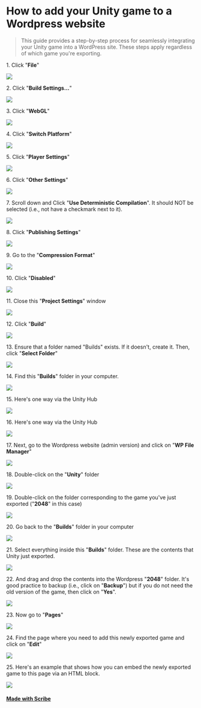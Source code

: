 # How to add your Unity game to a Wordpress website

> This guide provides a step-by-step process for seamlessly integrating your Unity game into a WordPress site. These steps apply regardless of which game you're exporting.

1\. Click "**File**"

![](https://ajeuwbhvhr.cloudimg.io/colony-recorder.s3.amazonaws.com/files/2025-03-05/aa7bf3d1-d9c9-40ae-8ab0-b5b3595d6186/ascreenshot.jpeg?tl_px=0,0&br_px=1376,769&force_format=jpeg&q=100&width=1120.0&wat=1&wat_opacity=0.7&wat_gravity=northwest&wat_url=https://colony-recorder.s3.us-west-1.amazonaws.com/images/watermarks/FB923C_standard.png&wat_pad=-14,-6)


2\. Click "**Build Settings...**"

![](https://ajeuwbhvhr.cloudimg.io/colony-recorder.s3.amazonaws.com/files/2025-03-05/9d516cdc-8b4d-4433-8ef8-a4d92065ef5b/ascreenshot.jpeg?tl_px=0,0&br_px=1376,769&force_format=jpeg&q=100&width=1120.0&wat=1&wat_opacity=0.7&wat_gravity=northwest&wat_url=https://colony-recorder.s3.us-west-1.amazonaws.com/images/watermarks/FB923C_standard.png&wat_pad=29,191)


3\. Click "**WebGL**"

![](https://ajeuwbhvhr.cloudimg.io/colony-recorder.s3.amazonaws.com/files/2025-03-05/934f89d6-c5cb-4227-91f7-1d49515304cd/ascreenshot.jpeg?tl_px=0,138&br_px=1376,907&force_format=jpeg&q=100&width=1120.0&wat=1&wat_opacity=0.7&wat_gravity=northwest&wat_url=https://colony-recorder.s3.us-west-1.amazonaws.com/images/watermarks/FB923C_standard.png&wat_pad=138,276)


4\. Click "**Switch Platform**"

![](https://ajeuwbhvhr.cloudimg.io/colony-recorder.s3.amazonaws.com/files/2025-03-05/0db7f44f-7574-4c79-82b3-1d58060af93e/ascreenshot.jpeg?tl_px=0,426&br_px=1376,1195&force_format=jpeg&q=100&width=1120.0&wat=1&wat_opacity=0.7&wat_gravity=northwest&wat_url=https://colony-recorder.s3.us-west-1.amazonaws.com/images/watermarks/FB923C_standard.png&wat_pad=480,277)


5\. Click "**Player Settings**"

![](https://ajeuwbhvhr.cloudimg.io/colony-recorder.s3.amazonaws.com/files/2025-03-05/084a2b80-7ab0-4d11-83b4-240d7048a49a/ascreenshot.jpeg?tl_px=0,431&br_px=1376,1200&force_format=jpeg&q=100&width=1120.0&wat=1&wat_opacity=0.7&wat_gravity=northwest&wat_url=https://colony-recorder.s3.us-west-1.amazonaws.com/images/watermarks/FB923C_standard.png&wat_pad=156,277)


6\. Click "**Other Settings**"

![](https://ajeuwbhvhr.cloudimg.io/colony-recorder.s3.amazonaws.com/files/2025-03-05/c3d4ad84-926b-4bc9-9b27-bec815150366/ascreenshot.jpeg?tl_px=0,670&br_px=1376,1440&force_format=jpeg&q=100&width=1120.0&wat=1&wat_opacity=0.7&wat_gravity=northwest&wat_url=https://colony-recorder.s3.us-west-1.amazonaws.com/images/watermarks/FB923C_standard.png&wat_pad=376,385)


7\. Scroll down and Click "**Use Deterministic Compilation**". It should NOT be selected (i.e., not have a checkmark next to it).

![](https://ajeuwbhvhr.cloudimg.io/colony-recorder.s3.amazonaws.com/files/2025-03-05/5ae97a9e-2298-4be0-834a-8e3ff9dd4af1/ascreenshot.jpeg?tl_px=9,670&br_px=1385,1440&force_format=jpeg&q=100&width=1120.0&wat=1&wat_opacity=0.7&wat_gravity=northwest&wat_url=https://colony-recorder.s3.us-west-1.amazonaws.com/images/watermarks/FB923C_standard.png&wat_pad=524,380)


8\. Click "**Publishing Settings**"

![](https://ajeuwbhvhr.cloudimg.io/colony-recorder.s3.amazonaws.com/files/2025-03-05/df3992e2-0679-469d-ad87-0705e9ab0150/ascreenshot.jpeg?tl_px=0,670&br_px=1376,1440&force_format=jpeg&q=100&width=1120.0&wat=1&wat_opacity=0.7&wat_gravity=northwest&wat_url=https://colony-recorder.s3.us-west-1.amazonaws.com/images/watermarks/FB923C_standard.png&wat_pad=454,525)


9\. Go to the "**Compression Format**"

![](https://ajeuwbhvhr.cloudimg.io/colony-recorder.s3.amazonaws.com/files/2025-03-05/ff4e06be-995a-41bc-ace5-e809ec1bd14c/ascreenshot.jpeg?tl_px=9,670&br_px=1386,1440&force_format=jpeg&q=100&width=1120.0&wat=1&wat_opacity=0.7&wat_gravity=northwest&wat_url=https://colony-recorder.s3.us-west-1.amazonaws.com/images/watermarks/FB923C_standard.png&wat_pad=524,439)


10\. Click "**Disabled**"

![](https://ajeuwbhvhr.cloudimg.io/colony-recorder.s3.amazonaws.com/files/2025-03-05/a99002ed-ca9b-44f6-980c-6b8de7942541/ascreenshot.jpeg?tl_px=12,670&br_px=1388,1440&force_format=jpeg&q=100&width=1120.0&wat=1&wat_opacity=0.7&wat_gravity=northwest&wat_url=https://colony-recorder.s3.us-west-1.amazonaws.com/images/watermarks/FB923C_standard.png&wat_pad=523,493)


11\. Close this "**Project Settings**" window

![](https://ajeuwbhvhr.cloudimg.io/colony-recorder.s3.amazonaws.com/files/2025-03-05/896bd111-28d0-470b-bed0-9ca088158061/ascreenshot.jpeg?tl_px=154,403&br_px=1531,1172&force_format=jpeg&q=100&width=1120.0&wat=1&wat_opacity=0.7&wat_gravity=northwest&wat_url=https://colony-recorder.s3.us-west-1.amazonaws.com/images/watermarks/FB923C_standard.png&wat_pad=524,276)


12\. Click "**Build**"

![](https://ajeuwbhvhr.cloudimg.io/colony-recorder.s3.amazonaws.com/files/2025-03-05/8eb9cb1d-74f0-4563-8435-dc6c0e31274a/ascreenshot.jpeg?tl_px=0,430&br_px=1376,1199&force_format=jpeg&q=100&width=1120.0&wat=1&wat_opacity=0.7&wat_gravity=northwest&wat_url=https://colony-recorder.s3.us-west-1.amazonaws.com/images/watermarks/FB923C_standard.png&wat_pad=486,276)


13\. Ensure that a folder named "Builds" exists. If it doesn't, create it. Then, click "**Select Folder**"

![](https://ajeuwbhvhr.cloudimg.io/colony-recorder.s3.amazonaws.com/files/2025-03-05/31de0f83-ccda-415f-a677-68fa5d655046/ascreenshot.jpeg?tl_px=310,357&br_px=1687,1126&force_format=jpeg&q=100&width=1120.0&wat=1&wat_opacity=0.7&wat_gravity=northwest&wat_url=https://colony-recorder.s3.us-west-1.amazonaws.com/images/watermarks/FB923C_standard.png&wat_pad=524,277)


14\. Find this "**Builds**" folder in your computer.

![](https://ajeuwbhvhr.cloudimg.io/colony-recorder.s3.amazonaws.com/files/2025-03-05/c5f5e40d-879b-4b05-aca8-760511b21fc1/ascreenshot.jpeg?tl_px=862,670&br_px=2239,1440&force_format=jpeg&q=100&width=1120.0&wat=1&wat_opacity=0.7&wat_gravity=northwest&wat_url=https://colony-recorder.s3.us-west-1.amazonaws.com/images/watermarks/FB923C_standard.png&wat_pad=524,581)


15\. Here's one way via the Unity Hub

![](https://ajeuwbhvhr.cloudimg.io/colony-recorder.s3.amazonaws.com/files/2025-03-05/227768be-8b1b-4ed2-a7b3-5084fb24c5bb/ascreenshot.jpeg?tl_px=1063,296&br_px=2439,1065&force_format=jpeg&q=100&width=1120.0&wat=1&wat_opacity=0.7&wat_gravity=northwest&wat_url=https://colony-recorder.s3.us-west-1.amazonaws.com/images/watermarks/FB923C_standard.png&wat_pad=524,276)


16\. Here's one way via the Unity Hub

![](https://ajeuwbhvhr.cloudimg.io/colony-recorder.s3.amazonaws.com/files/2025-03-05/e7d0079b-2f9a-469f-8713-54e220637154/ascreenshot.jpeg?tl_px=1013,313&br_px=2389,1082&force_format=jpeg&q=100&width=1120.0&wat=1&wat_opacity=0.7&wat_gravity=northwest&wat_url=https://colony-recorder.s3.us-west-1.amazonaws.com/images/watermarks/FB923C_standard.png&wat_pad=523,277)


17\. Next, go to the Wordpress website (admin version) and click on "**WP File Manager**"

![](https://ajeuwbhvhr.cloudimg.io/colony-recorder.s3.amazonaws.com/files/2025-03-05/94423304-e6e6-42a7-97ad-5ba865f51571/ascreenshot.jpeg?tl_px=0,377&br_px=1376,1146&force_format=jpeg&q=100&width=1120.0&wat=1&wat_opacity=0.7&wat_gravity=northwest&wat_url=https://colony-recorder.s3.us-west-1.amazonaws.com/images/watermarks/FB923C_standard.png&wat_pad=45,277)


18\. Double-click on the "**Unity**" folder

![](https://ajeuwbhvhr.cloudimg.io/colony-recorder.s3.amazonaws.com/files/2025-03-05/937de0c9-d1fc-4fd7-9dc9-8b29faf83215/ascreenshot.jpeg?tl_px=0,50&br_px=1376,819&force_format=jpeg&q=100&width=1120.0&wat=1&wat_opacity=0.7&wat_gravity=northwest&wat_url=https://colony-recorder.s3.us-west-1.amazonaws.com/images/watermarks/FB923C_standard.png&wat_pad=359,277)


19\. Double-click on the folder corresponding to the game you've just exported ("**2048**" in this case)

![](https://ajeuwbhvhr.cloudimg.io/colony-recorder.s3.amazonaws.com/files/2025-03-05/b1282179-bdb9-425d-ad4f-e3e40cc41b12/ascreenshot.jpeg?tl_px=0,6&br_px=1376,775&force_format=jpeg&q=100&width=1120.0&wat=1&wat_opacity=0.7&wat_gravity=northwest&wat_url=https://colony-recorder.s3.us-west-1.amazonaws.com/images/watermarks/FB923C_standard.png&wat_pad=360,277)


20\. Go back to the "**Builds**" folder in your computer

![](https://ajeuwbhvhr.cloudimg.io/colony-recorder.s3.amazonaws.com/files/2025-03-05/cba5e617-10d2-49c7-a49a-173914a1c5b2/ascreenshot.jpeg?tl_px=642,670&br_px=2019,1440&force_format=jpeg&q=100&width=1120.0&wat=1&wat_opacity=0.7&wat_gravity=northwest&wat_url=https://colony-recorder.s3.us-west-1.amazonaws.com/images/watermarks/FB923C_standard.png&wat_pad=524,568)


21\. Select everything inside this "**Builds**" folder. These are the contents that Unity just exported.

![](https://ajeuwbhvhr.cloudimg.io/colony-recorder.s3.amazonaws.com/files/2025-03-05/c716f264-5504-4349-9cdd-fa4108d965f2/ascreenshot.jpeg?tl_px=347,208&br_px=1723,977&force_format=jpeg&q=100&width=1120.0&wat=1&wat_opacity=0.7&wat_gravity=northwest&wat_url=https://colony-recorder.s3.us-west-1.amazonaws.com/images/watermarks/FB923C_standard.png&wat_pad=524,276)


22\. And drag and drop the contents into the Wordpress "**2048**" folder. It's good practice to backup (i.e., click on "**Backup**") but if you do not need the old version of the game, then click on "**Yes**".

![](https://ajeuwbhvhr.cloudimg.io/colony-recorder.s3.amazonaws.com/files/2025-03-05/b69d26c6-71a3-40d2-9f49-64c48ccb5bf4/ascreenshot.jpeg?tl_px=820,59&br_px=2197,828&force_format=jpeg&q=100&width=1120.0&wat=1&wat_opacity=0.7&wat_gravity=northwest&wat_url=https://colony-recorder.s3.us-west-1.amazonaws.com/images/watermarks/FB923C_standard.png&wat_pad=524,276)


23\. Now go to "**Pages**"

![](https://ajeuwbhvhr.cloudimg.io/colony-recorder.s3.amazonaws.com/files/2025-03-05/b8acc5a1-c543-4e70-a09c-5a59fcaed8b4/ascreenshot.jpeg?tl_px=0,0&br_px=1376,769&force_format=jpeg&q=100&width=1120.0&wat=1&wat_opacity=0.7&wat_gravity=northwest&wat_url=https://colony-recorder.s3.us-west-1.amazonaws.com/images/watermarks/FB923C_standard.png&wat_pad=30,234)


24\. Find the page where you need to add this newly exported game and click on "**Edit**"

![](https://ajeuwbhvhr.cloudimg.io/colony-recorder.s3.amazonaws.com/files/2025-03-05/b617a527-5430-49a0-a671-08bf00db9476/ascreenshot.jpeg?tl_px=0,240&br_px=1376,1009&force_format=jpeg&q=100&width=1120.0&wat=1&wat_opacity=0.7&wat_gravity=northwest&wat_url=https://colony-recorder.s3.us-west-1.amazonaws.com/images/watermarks/FB923C_standard.png&wat_pad=195,277)


25\. Here's an example that shows how you can embed the newly exported game to this page via an HTML block.

![](https://ajeuwbhvhr.cloudimg.io/colony-recorder.s3.amazonaws.com/files/2025-03-05/3a12a31d-ab80-4e60-a2a9-ae6285928f36/ascreenshot.jpeg?tl_px=369,161&br_px=1745,930&force_format=jpeg&q=100&width=1120.0&wat=1&wat_opacity=0.7&wat_gravity=northwest&wat_url=https://colony-recorder.s3.us-west-1.amazonaws.com/images/watermarks/FB923C_standard.png&wat_pad=524,276)
#### [Made with Scribe](https://scribehow.com/shared/Unity_editor_Workflow__j7gJTM0cQ1KK7FVd7svV2Q)


